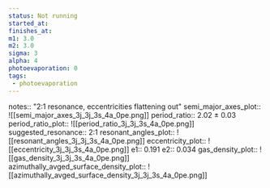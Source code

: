 ```yaml
---
status: Not running
started_at:
finishes_at:
m1: 3.0
m2: 3.0
sigma: 3
alpha: 4
photoevaporation: 0
tags:
 - photoevaporation
---
```


notes:: "2:1 resonance, eccentricities flattening out"
semi_major_axes_plot:: ![[semi_major_axes_3j_3j_3s_4a_0pe.png]]
period_ratio:: 2.02 ± 0.03
period_ratio_plot:: ![[period_ratio_3j_3j_3s_4a_0pe.png]]
suggested_resonance:: 2:1
resonant_angles_plot:: ![[resonant_angles_3j_3j_3s_4a_0pe.png]]
eccentricity_plot:: ![[eccentricity_3j_3j_3s_4a_0pe.png]]
e1:: 0.191
e2:: 0.034
gas_density_plot:: ![[gas_density_3j_3j_3s_4a_0pe.png]]
azimuthally_avged_surface_density_plot:: ![[azimuthally_avged_surface_density_3j_3j_3s_4a_0pe.png]]

